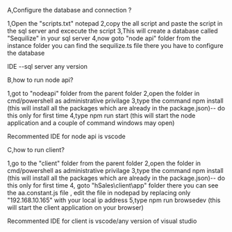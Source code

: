

A,Configure the database and connection ?

1,Open the "scripts.txt" notepad 
2,copy the all script and paste the script in the sql server and excecute the script
3,This will create a database called "Sequilize" in your sql server
4,now goto "node api" folder from the instance folder you can find the sequilize.ts file there you have to configure the database 

IDE --sql server any version




B,how to run node api?

1,got to "nodeapi" folder from the parent folder
2,open the folder in cmd/powershell as administrative privilage
3,type the command npm install (this will install all the packages which are already in the package.json)-- do this only for first time 
4,type npm run start (this will start the node application and a couple of command windows may open) 

Recommented IDE for node api is vscode




C,how to run client?

1,go to the "client" folder from the parent folder
2,open the folder in cmd/powershell as administrative privilage
3,type the command npm install (this will install all the packages which are already in the package.json)-- do this only for first time 
4, goto "hSales\client\app" folder there you can see the aa.constant.js file , edit the file in nodepad by replacing only "192.168.10.165" with your local ip address 
5,type npm run browsedev (this will start the client application on your browser)


Recommented IDE for client is vscode/any version of visual studio 